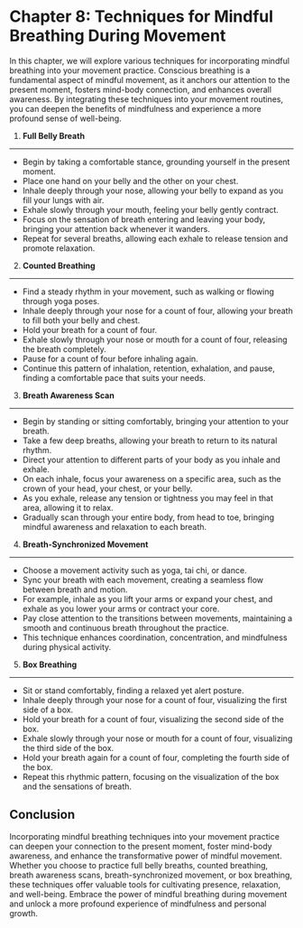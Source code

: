 Chapter 8: Techniques for Mindful Breathing During Movement
===========================================================

In this chapter, we will explore various techniques for incorporating mindful breathing into your movement practice. Conscious breathing is a fundamental aspect of mindful movement, as it anchors our attention to the present moment, fosters mind-body connection, and enhances overall awareness. By integrating these techniques into your movement routines, you can deepen the benefits of mindfulness and experience a more profound sense of well-being.

1. **Full Belly Breath**
------------------------

* Begin by taking a comfortable stance, grounding yourself in the present moment.
* Place one hand on your belly and the other on your chest.
* Inhale deeply through your nose, allowing your belly to expand as you fill your lungs with air.
* Exhale slowly through your mouth, feeling your belly gently contract.
* Focus on the sensation of breath entering and leaving your body, bringing your attention back whenever it wanders.
* Repeat for several breaths, allowing each exhale to release tension and promote relaxation.

2. **Counted Breathing**
------------------------

* Find a steady rhythm in your movement, such as walking or flowing through yoga poses.
* Inhale deeply through your nose for a count of four, allowing your breath to fill both your belly and chest.
* Hold your breath for a count of four.
* Exhale slowly through your nose or mouth for a count of four, releasing the breath completely.
* Pause for a count of four before inhaling again.
* Continue this pattern of inhalation, retention, exhalation, and pause, finding a comfortable pace that suits your needs.

3. **Breath Awareness Scan**
----------------------------

* Begin by standing or sitting comfortably, bringing your attention to your breath.
* Take a few deep breaths, allowing your breath to return to its natural rhythm.
* Direct your attention to different parts of your body as you inhale and exhale.
* On each inhale, focus your awareness on a specific area, such as the crown of your head, your chest, or your belly.
* As you exhale, release any tension or tightness you may feel in that area, allowing it to relax.
* Gradually scan through your entire body, from head to toe, bringing mindful awareness and relaxation to each breath.

4. **Breath-Synchronized Movement**
-----------------------------------

* Choose a movement activity such as yoga, tai chi, or dance.
* Sync your breath with each movement, creating a seamless flow between breath and motion.
* For example, inhale as you lift your arms or expand your chest, and exhale as you lower your arms or contract your core.
* Pay close attention to the transitions between movements, maintaining a smooth and continuous breath throughout the practice.
* This technique enhances coordination, concentration, and mindfulness during physical activity.

5. **Box Breathing**
--------------------

* Sit or stand comfortably, finding a relaxed yet alert posture.
* Inhale deeply through your nose for a count of four, visualizing the first side of a box.
* Hold your breath for a count of four, visualizing the second side of the box.
* Exhale slowly through your nose or mouth for a count of four, visualizing the third side of the box.
* Hold your breath again for a count of four, completing the fourth side of the box.
* Repeat this rhythmic pattern, focusing on the visualization of the box and the sensations of breath.

Conclusion
----------

Incorporating mindful breathing techniques into your movement practice can deepen your connection to the present moment, foster mind-body awareness, and enhance the transformative power of mindful movement. Whether you choose to practice full belly breaths, counted breathing, breath awareness scans, breath-synchronized movement, or box breathing, these techniques offer valuable tools for cultivating presence, relaxation, and well-being. Embrace the power of mindful breathing during movement and unlock a more profound experience of mindfulness and personal growth.
